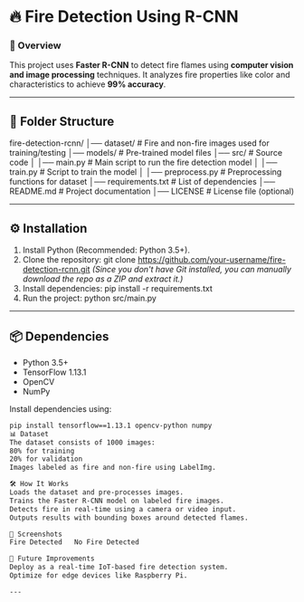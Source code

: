# 🔥 Fire Detection Using R-CNN

### 📌 Overview
This project uses **Faster R-CNN** to detect fire flames using **computer vision and image processing** techniques. It analyzes fire properties like color and characteristics to achieve **99% accuracy**.

---

## 📂 Folder Structure
fire-detection-rcnn/ │── dataset/ # Fire and non-fire images used for training/testing │── models/ # Pre-trained model files │── src/ # Source code │ │── main.py # Main script to run the fire detection model │ │── train.py # Script to train the model │ │── preprocess.py # Preprocessing functions for dataset │── requirements.txt # List of dependencies │── README.md # Project documentation │── LICENSE # License file (optional)


---

## ⚙️ **Installation**
1. Install Python (Recommended: Python 3.5+).
2. Clone the repository:
git clone https://github.com/your-username/fire-detection-rcnn.git
*(Since you don't have Git installed, you can manually download the repo as a ZIP and extract it.)*
3. Install dependencies:
pip install -r requirements.txt
4. Run the project:
python src/main.py

---

## 📦 **Dependencies**
- Python 3.5+
- TensorFlow 1.13.1
- OpenCV
- NumPy

Install dependencies using:
```bash
pip install tensorflow==1.13.1 opencv-python numpy
📊 Dataset
The dataset consists of 1000 images:
80% for training
20% for validation
Images labeled as fire and non-fire using LabelImg.

🛠 How It Works
Loads the dataset and pre-processes images.
Trains the Faster R-CNN model on labeled fire images.
Detects fire in real-time using a camera or video input.
Outputs results with bounding boxes around detected flames.

📸 Screenshots
Fire Detected	No Fire Detected

🤖 Future Improvements
Deploy as a real-time IoT-based fire detection system.
Optimize for edge devices like Raspberry Pi.

---




